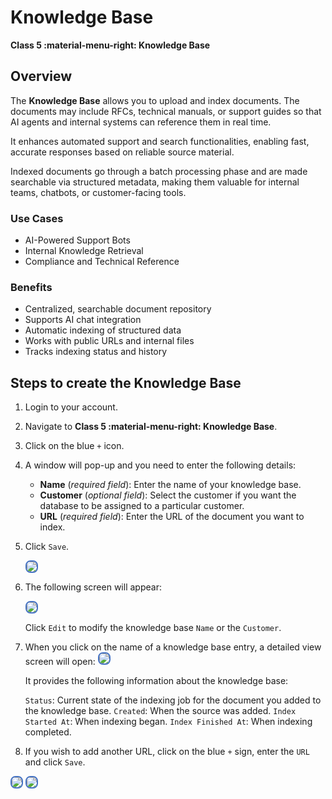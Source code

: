 # Knowledge Base

**Class 5 :material-menu-right: Knowledge Base**

## Overview

The **Knowledge Base** allows you to upload and index documents. The documents may include RFCs, technical manuals, or support guides so that AI agents and internal systems can reference them in real time.

It enhances automated support and search functionalities, enabling fast, accurate responses based on reliable source material.

Indexed documents go through a batch processing phase and are made searchable via structured metadata, making them valuable for internal teams, chatbots, or customer-facing tools.

### Use Cases

+ AI-Powered Support Bots
+ Internal Knowledge Retrieval
+ Compliance and Technical Reference

### Benefits

+ Centralized, searchable document repository
+ Supports AI chat integration
+ Automatic indexing of structured data
+ Works with public URLs and internal files
+ Tracks indexing status and history

## Steps to create the Knowledge Base

1. Login to your account.
2. Navigate to **Class 5 :material-menu-right: Knowledge Base**.
3. Click on the blue `+` icon.
4. A window will pop-up and you need to enter the following details:
    + **Name** (*required field*): Enter the name of your knowledge base.
    + **Customer** (*optional field*): Select the customer if you want the database to be assigned to a particular customer.
    + **URL** (*required field*): Enter the URL of the document you want to index.
5. Click `Save`.

    <img src= "/class5/img/kb1.png" style="border: 2px solid #4472C4; border-radius: 8px;">

6. The following screen will appear:

    <img src= "/class5/img/kb2.png" style="border: 2px solid #4472C4; border-radius: 8px;">

    Click `Edit` to modify the knowledge base `Name` or the `Customer`.

7. When you click on the name of a knowledge base entry, a detailed view screen will open:
   <img src= "/class5/img/kb3.png" style="border: 2px solid #4472C4; border-radius: 8px;">

    It provides the following information about the knowledge base:

    `Status`: Current state of the indexing job for the document you added to the knowledge base.
    `Created`: When the source was added.
    `Index Started At`: When indexing began.
    `Index Finished At`: When indexing completed.

8. If you wish to add another URL, click on the blue `+` sign, enter the `URL` and click `Save`.

<img src= "/class5/img/kb4.png" style="border: 2px solid #4472C4; border-radius: 8px;">

<img src= "/class5/img/kb5.png" style="border: 2px solid #4472C4; border-radius: 8px;">

